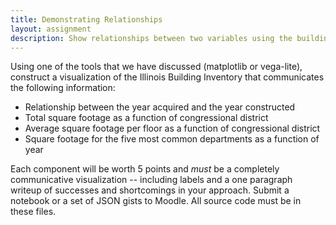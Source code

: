 ```yaml
---
title: Demonstrating Relationships
layout: assignment
description: Show relationships between two variables using the building inventory
---
```


Using one of the tools that we have discussed (matplotlib or vega-lite),
construct a visualization of the Illinois Building Inventory that communicates
the following information:

 * Relationship between the year acquired and the year constructed
 * Total square footage as a function of congressional district
 * Average square footage per floor as a function of congressional district
 * Square footage for the five most common departments as a function of year

Each component will be worth 5 points and *must* be a completely communicative
visualization -- including labels and a one paragraph writeup of successes and
shortcomings in your approach.  Submit a notebook or a set of JSON gists to
Moodle.  All source code must be in these files.
